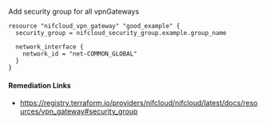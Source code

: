 
Add security group for all vpnGateways

```hcl
resource "nifcloud_vpn_gateway" "good_example" {
  security_group = nifcloud_security_group.example.group_name

  network_interface {
    network_id = "net-COMMON_GLOBAL"
  }
}
```

#### Remediation Links
 - https://registry.terraform.io/providers/nifcloud/nifcloud/latest/docs/resources/vpn_gateway#security_group

